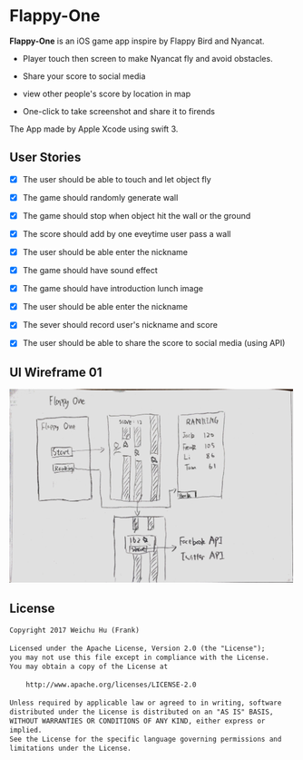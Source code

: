 # Flappy-One

**Flappy-One** is an iOS game app inspire by Flappy Bird and Nyancat.

* Player touch then screen to make Nyancat fly and avoid obstacles.

* Share your score to social media

* view other people's score by location in map

* One-click to take screenshot and share it to firends

The App made by Apple Xcode using swift 3.

## User Stories

- [x] The user should be able to touch and let object fly
- [x] The game should randomly generate wall
- [x] The game should stop when object hit the wall or the ground
- [x] The score should add by one eveytime user pass a wall
- [x] The user should be able enter the nickname
- [x] The game should have sound effect
- [x] The game should have introduction lunch image
- [x] The user should be able enter the nickname
- [x] The sever should record user's nickname and score
- [x] The user should be able to share the score to social media (using API)


## UI Wireframe 01

<img src=https://github.com/Flappy-BoilerMaker/Flappy-One/blob/master/UI_01.png title='Game Cover Page' width='500' alt='Game Cover Page' />

## License

    Copyright 2017 Weichu Hu (Frank)

    Licensed under the Apache License, Version 2.0 (the "License");
    you may not use this file except in compliance with the License.
    You may obtain a copy of the License at

        http://www.apache.org/licenses/LICENSE-2.0

    Unless required by applicable law or agreed to in writing, software
    distributed under the License is distributed on an "AS IS" BASIS,
    WITHOUT WARRANTIES OR CONDITIONS OF ANY KIND, either express or implied.
    See the License for the specific language governing permissions and
    limitations under the License.
